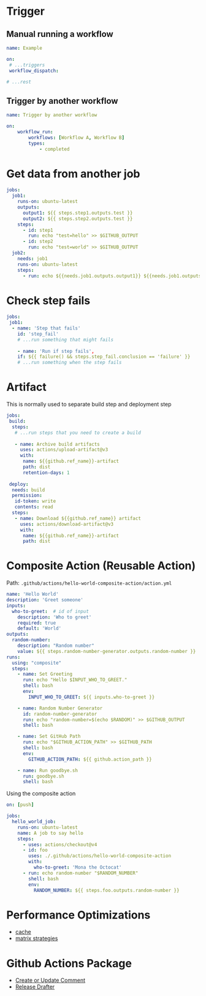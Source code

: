 # Trigger
## Manual running a workflow
```yml
name: Example

on:
 # ...triggers
 workflow_dispatch:

# ...rest
```
## Trigger by another workflow
```yml
name: Trigger by another workflow

on:
	workflow_run:
		workflows: [Workflow A, Workflow B]
		types:
			- completed
```
# Get data from another job
```yaml
jobs:
  job1:
    runs-on: ubuntu-latest
    outputs:
      output1: ${{ steps.step1.outputs.test }}
      output2: ${{ steps.step2.outputs.test }}
    steps:
      - id: step1
        run: echo "test=hello" >> $GITHUB_OUTPUT
      - id: step2
        run: echo "test=world" >> $GITHUB_OUTPUT
  job2:
    needs: job1
    runs-on: ubuntu-latest
    steps:
      - run: echo ${{needs.job1.outputs.output1}} ${{needs.job1.outputs.output2}}
```
# Check step fails
```yml
jobs:
 job1:
  - name: 'Step that fails'
    id: 'step_fail'
    # ...run something that might fails
    
    - name: 'Run if step fails',
    if: ${{ failure() && steps.step_fail.conclusion == 'failure' }}
    # ...run something when the step fails
```
# Artifact
This is normally used to separate build step and deployment step
```yml
jobs:
 build:
  steps:
   # ...run steps that you need to create a build
   
   - name: Archive build artifacts
     uses: actions/upload-artifact@v3
     with:
      name: ${{github.ref_name}}-artifact
      path: dist
      retention-days: 1
      
 deploy:
  needs: build
  permission:
   id-token: write
   contents: read
  steps:
   - name: Download ${{github.ref_name}} artifact
     uses: actions/download-artifact@v3
     with:
      name: ${{github.ref_name}}-artifact
      path: dist		
```
# Composite Action (Reusable Action)
Path: `.github/actions/hello-world-composite-action/action.yml`
```yaml
name: 'Hello World'
description: 'Greet someone'
inputs:
  who-to-greet:  # id of input
    description: 'Who to greet'
    required: true
    default: 'World'
outputs:
  random-number:
    description: "Random number"
    value: ${{ steps.random-number-generator.outputs.random-number }}
runs:
  using: "composite"
  steps:
    - name: Set Greeting
      run: echo "Hello $INPUT_WHO_TO_GREET."
      shell: bash
      env:
        INPUT_WHO_TO_GREET: ${{ inputs.who-to-greet }}

    - name: Random Number Generator
      id: random-number-generator
      run: echo "random-number=$(echo $RANDOM)" >> $GITHUB_OUTPUT
      shell: bash

    - name: Set GitHub Path
      run: echo "$GITHUB_ACTION_PATH" >> $GITHUB_PATH
      shell: bash
      env:
        GITHUB_ACTION_PATH: ${{ github.action_path }}

    - name: Run goodbye.sh
      run: goodbye.sh
      shell: bash

```

Using the composite action
```yaml
on: [push]

jobs:
  hello_world_job:
    runs-on: ubuntu-latest
    name: A job to say hello
    steps:
      - uses: actions/checkout@v4
      - id: foo
        uses: ./.github/actions/hello-world-composite-action
        with:
          who-to-greet: 'Mona the Octocat'
      - run: echo random-number "$RANDOM_NUMBER"
        shell: bash
        env:
          RANDOM_NUMBER: ${{ steps.foo.outputs.random-number }}
```
# Performance Optimizations
- [cache](https://github.com/actions/cache)
- [matrix strategies](https://docs.github.com/en/actions/writing-workflows/choosing-what-your-workflow-does/running-variations-of-jobs-in-a-workflow)
# Github Actions Package
- [Create or Update Comment](https://github.com/marketplace/actions/create-or-update-comment#create-or-update-comment)
- [Release Drafter](https://github.com/marketplace/actions/release-drafter)